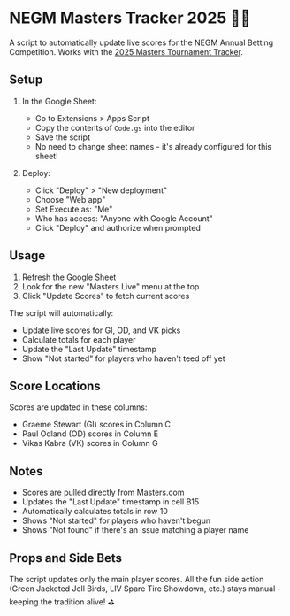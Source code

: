 # NEGM Masters Tracker 2025 🏌️‍♂️

A script to automatically update live scores for the NEGM Annual Betting Competition. Works with the [2025 Masters Tournament Tracker](https://docs.google.com/spreadsheets/d/1Ex1aPO8lQ2UyXjRJjSogUQlWMNwPEcftP-oDNSae_Jk/edit?usp=sharing).

## Setup

1. In the Google Sheet:
   - Go to Extensions > Apps Script
   - Copy the contents of `Code.gs` into the editor
   - Save the script
   - No need to change sheet names - it's already configured for this sheet!

2. Deploy:
   - Click "Deploy" > "New deployment"
   - Choose "Web app"
   - Set Execute as: "Me"
   - Who has access: "Anyone with Google Account"
   - Click "Deploy" and authorize when prompted

## Usage

1. Refresh the Google Sheet
2. Look for the new "Masters Live" menu at the top
3. Click "Update Scores" to fetch current scores

The script will automatically:
- Update live scores for GI, OD, and VK picks
- Calculate totals for each player
- Update the "Last Update" timestamp
- Show "Not started" for players who haven't teed off yet

## Score Locations

Scores are updated in these columns:
- Graeme Stewart (GI) scores in Column C
- Paul Odland (OD) scores in Column E
- Vikas Kabra (VK) scores in Column G

## Notes

- Scores are pulled directly from Masters.com
- Updates the "Last Update" timestamp in cell B15
- Automatically calculates totals in row 10
- Shows "Not started" for players who haven't begun
- Shows "Not found" if there's an issue matching a player name

## Props and Side Bets

The script updates only the main player scores. All the fun side action (Green Jacketed Jell Birds, LIV Spare Tire Showdown, etc.) stays manual - keeping the tradition alive! ⛳ 